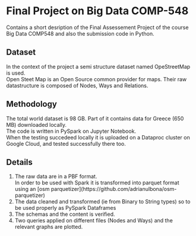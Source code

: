 # Final Project on Big Data COMP-548
Contains a short desription of the Final Assessement Project of the course Big Data COMP548 and also the submission code in Python.

## Dataset
In the context of the project a semi structure dataset named OpeStreetMap is used.<br>
Open Steet Map is an Open Source common provider for maps. Their raw datastructure is composed of Nodes, Ways and Relations.

## Methodology
The total world dataset is 98 GB. Part of it contains data for Greece (650 MB) downloaded locally.<br>
The code is written in PySpark on Jupyter Notebook.<br>
When the testing succedeed locally it is uploaded on a Dataproc cluster on Google Cloud, and tested successfully there too.

## Details
<ol>
<li>The raw data are in a PBF format.<br>
In order to be used with Spark it is transformed into parquet format using an [osm parquetizer](https://github.com/adrianulbona/osm-parquetizer)</li>
<li>The data cleaned and transformed (ie from Binary to String types) so to be used properly as  PySpark Dataframes</li>
<li>The schemas and the content is verified.</li>
<li>Two queries applied on different files (Nodes and Ways) and the relevant graphs are plotted.</li>
</ol>
